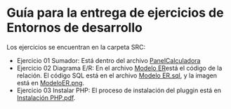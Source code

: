<h1>Guía para la entrega de ejercicios de Entornos de desarrollo</h1>
  <p>Los ejercicios se encuentran en la carpeta SRC:</p>

* Ejercicio 01 Sumador: Está dentro del archivo [PanelCalculadora](https://github.com/DavidGarrido1400/EntornosDeDesarrollo/blob/main/src/Trabajos/PanelCalculadora.java)
* Ejercicio 02 Diagrama E/R: En el archivo [Modelo ER](https://github.com/DavidGarrido1400/EntornosDeDesarrollo/blob/main/src/Trabajos/ModeloER.erm)está el código de la relación. El código SQL está en el archivo [Modelo ER.sql](https://github.com/DavidGarrido1400/EntornosDeDesarrollo/blob/main/src/Trabajos/ModeloER.sql), y la imagen está en [ModeloER.png](https://github.com/DavidGarrido1400/EntornosDeDesarrollo/blob/main/src/Trabajos/Modelo%20ER.png).
* Ejercicio 03 Instalar PHP: El proceso de instalación del pluggin está en [Instalación PHP.pdf](https://github.com/DavidGarrido1400/EntornosDeDesarrollo/blob/main/src/Trabajos/Instalaci%C3%B3n%20PHP.pdf).